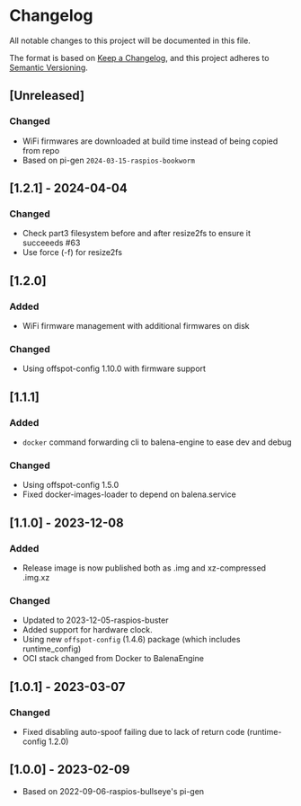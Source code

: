 # Changelog

All notable changes to this project will be documented in this file.

The format is based on [Keep a Changelog](https://keepachangelog.com/en/1.0.0/),
and this project adheres to [Semantic Versioning](https://semver.org/spec/v2.0.0.html).

## [Unreleased]

### Changed

- WiFi firmwares are downloaded at build time instead of being copied from repo
- Based on pi-gen `2024-03-15-raspios-bookworm`

## [1.2.1] - 2024-04-04

### Changed

- Check part3 filesystem before and after resize2fs to ensure it succeeeds #63
- Use force (-f) for resize2fs

## [1.2.0]

### Added

- WiFi firmware management with additional firmwares on disk

### Changed

- Using offspot-config 1.10.0 with firmware support

## [1.1.1]

### Added

- `docker` command forwarding cli to balena-engine to ease dev and debug

### Changed

- Using offspot-config 1.5.0
- Fixed docker-images-loader to depend on balena.service

## [1.1.0] - 2023-12-08

### Added

- Release image is now published both as .img and xz-compressed .img.xz

### Changed

- Updated to 2023-12-05-raspios-buster
- Added support for hardware clock.
- Using new `offspot-config` (1.4.6) package (which includes runtime_config)
- OCI stack changed from Docker to BalenaEngine

## [1.0.1] - 2023-03-07

### Changed

- Fixed disabling auto-spoof failing due to lack of return code (runtime-config 1.2.0)

## [1.0.0] - 2023-02-09

* Based on 2022-09-06-raspios-bullseye's pi-gen
